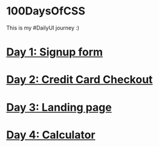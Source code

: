 # 100DaysOfCSS
This is my #DailyUI journey :)

# [Day 1: Signup form](https://thewisepigeon.github.io/100DaysOfCSS/day1/)

# [Day 2: Credit Card Checkout](https://thewisepigeon.github.io/100DaysOfCSS/day2/)

# [Day 3: Landing page](https://thewisepigeon.github.io/100DaysOfCSS/day3/)

# [Day 4: Calculator](https://thewisepigeon.github.io/100DaysOfCSS/day4/)
